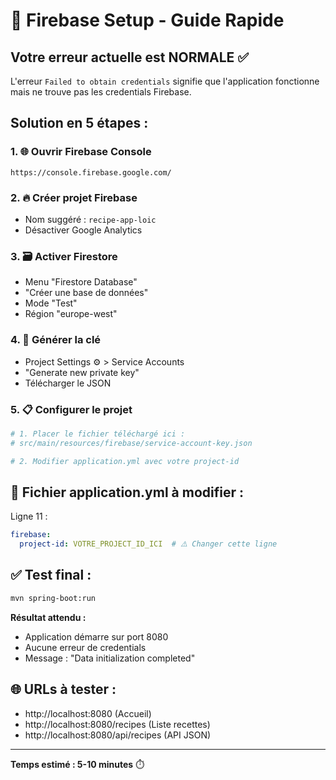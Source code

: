 # 🔧 Firebase Setup - Guide Rapide

## Votre erreur actuelle est NORMALE ✅

L'erreur `Failed to obtain credentials` signifie que l'application fonctionne mais ne trouve pas les credentials Firebase.

## Solution en 5 étapes :

### 1. 🌐 Ouvrir Firebase Console
```
https://console.firebase.google.com/
```

### 2. 🔥 Créer projet Firebase
- Nom suggéré : `recipe-app-loic`
- Désactiver Google Analytics

### 3. 🗃️ Activer Firestore
- Menu "Firestore Database" 
- "Créer une base de données"
- Mode "Test" 
- Région "europe-west"

### 4. 🔑 Générer la clé
- Project Settings ⚙️ > Service Accounts
- "Generate new private key"
- Télécharger le JSON

### 5. 📋 Configurer le projet
```bash
# 1. Placer le fichier téléchargé ici :
# src/main/resources/firebase/service-account-key.json

# 2. Modifier application.yml avec votre project-id
```

## 📝 Fichier application.yml à modifier :

Ligne 11 : 
```yaml
firebase:
  project-id: VOTRE_PROJECT_ID_ICI  # ⚠️ Changer cette ligne
```

## ✅ Test final :

```bash
mvn spring-boot:run
```

**Résultat attendu :**
- Application démarre sur port 8080
- Aucune erreur de credentials
- Message : "Data initialization completed"

## 🌐 URLs à tester :
- http://localhost:8080 (Accueil)
- http://localhost:8080/recipes (Liste recettes)  
- http://localhost:8080/api/recipes (API JSON)

---
**Temps estimé : 5-10 minutes** ⏱️
